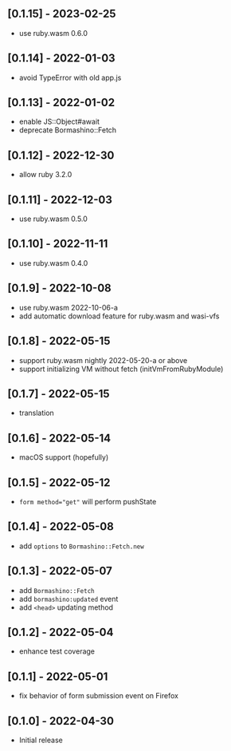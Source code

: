## [0.1.15] - 2023-02-25

- use ruby.wasm 0.6.0

## [0.1.14] - 2022-01-03

- avoid TypeError with old app.js

## [0.1.13] - 2022-01-02

- enable JS::Object#await
- deprecate Bormashino::Fetch

## [0.1.12] - 2022-12-30

- allow ruby 3.2.0

## [0.1.11] - 2022-12-03

- use ruby.wasm 0.5.0

## [0.1.10] - 2022-11-11

- use ruby.wasm 0.4.0

## [0.1.9] - 2022-10-08

- use ruby.wasm 2022-10-06-a
- add automatic download feature for ruby.wasm and wasi-vfs

## [0.1.8] - 2022-05-15

- support ruby.wasm nightly 2022-05-20-a or above
- support initializing VM without fetch (initVmFromRubyModule)

## [0.1.7] - 2022-05-15

- translation

## [0.1.6] - 2022-05-14

- macOS support (hopefully)

## [0.1.5] - 2022-05-12

- `form method="get"` will perform pushState

## [0.1.4] - 2022-05-08

- add `options` to `Bormashino::Fetch.new`

## [0.1.3] - 2022-05-07

- add `Bormashino::Fetch`
- add `bormashino:updated` event
- add `<head>` updating method

## [0.1.2] - 2022-05-04

- enhance test coverage

## [0.1.1] - 2022-05-01

- fix behavior of form submission event on Firefox

## [0.1.0] - 2022-04-30

- Initial release
